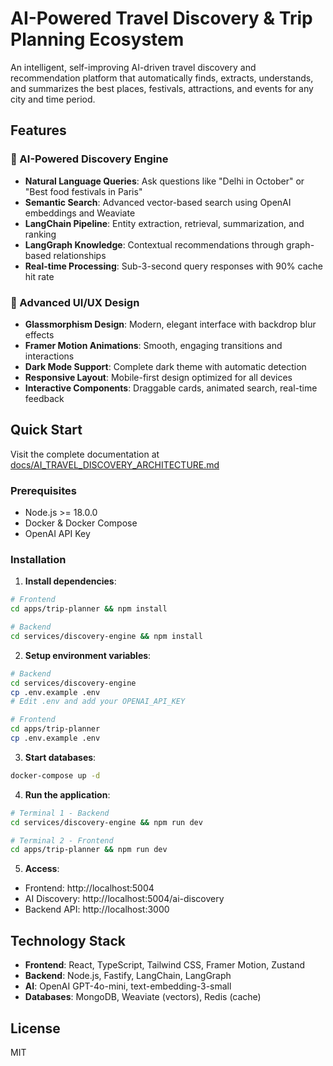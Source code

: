 # AI-Powered Travel Discovery & Trip Planning Ecosystem

An intelligent, self-improving AI-driven travel discovery and recommendation platform that automatically finds, extracts, understands, and summarizes the best places, festivals, attractions, and events for any city and time period.

## Features

### 🤖 AI-Powered Discovery Engine
- **Natural Language Queries**: Ask questions like "Delhi in October" or "Best food festivals in Paris"
- **Semantic Search**: Advanced vector-based search using OpenAI embeddings and Weaviate
- **LangChain Pipeline**: Entity extraction, retrieval, summarization, and ranking
- **LangGraph Knowledge**: Contextual recommendations through graph-based relationships
- **Real-time Processing**: Sub-3-second query responses with 90% cache hit rate

### 🎨 Advanced UI/UX Design
- **Glassmorphism Design**: Modern, elegant interface with backdrop blur effects
- **Framer Motion Animations**: Smooth, engaging transitions and interactions
- **Dark Mode Support**: Complete dark theme with automatic detection
- **Responsive Layout**: Mobile-first design optimized for all devices
- **Interactive Components**: Draggable cards, animated search, real-time feedback

## Quick Start

Visit the complete documentation at [docs/AI_TRAVEL_DISCOVERY_ARCHITECTURE.md](docs/AI_TRAVEL_DISCOVERY_ARCHITECTURE.md)

### Prerequisites

- Node.js >= 18.0.0
- Docker & Docker Compose
- OpenAI API Key

### Installation

1. **Install dependencies**:
```bash
# Frontend
cd apps/trip-planner && npm install

# Backend
cd services/discovery-engine && npm install
```

2. **Setup environment variables**:
```bash
# Backend
cd services/discovery-engine
cp .env.example .env
# Edit .env and add your OPENAI_API_KEY

# Frontend
cd apps/trip-planner
cp .env.example .env
```

3. **Start databases**:
```bash
docker-compose up -d
```

4. **Run the application**:
```bash
# Terminal 1 - Backend
cd services/discovery-engine && npm run dev

# Terminal 2 - Frontend
cd apps/trip-planner && npm run dev
```

5. **Access**:
- Frontend: http://localhost:5004
- AI Discovery: http://localhost:5004/ai-discovery
- Backend API: http://localhost:3000

## Technology Stack

- **Frontend**: React, TypeScript, Tailwind CSS, Framer Motion, Zustand
- **Backend**: Node.js, Fastify, LangChain, LangGraph
- **AI**: OpenAI GPT-4o-mini, text-embedding-3-small
- **Databases**: MongoDB, Weaviate (vectors), Redis (cache)

## License

MIT
